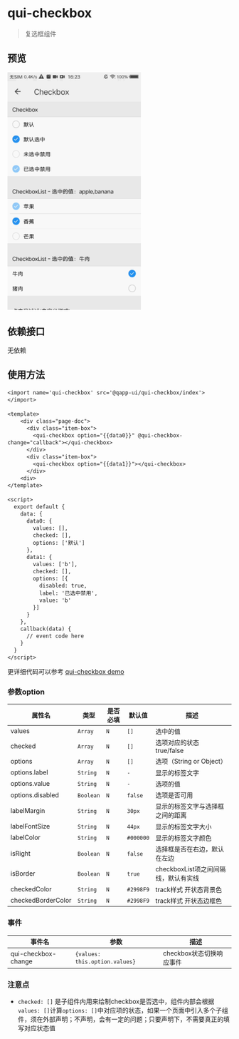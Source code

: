 # qui-checkbox

> 复选框组件

## 预览

<img src="./docs/assets/qui-checkbox.gif" width="300"/>

## 依赖接口

无依赖

## 使用方法
	
```ux
<import name='qui-checkbox' src='@qapp-ui/qui-checkbox/index'></import>

<template>
    <div class="page-doc">
      <div class="item-box">
        <qui-checkbox option="{{data0}}" @qui-checkbox-change="callback"></qui-checkbox>
      </div>
      <div class="item-box">
        <qui-checkbox option="{{data1}}"></qui-checkbox>
      </div>
    <div>
</template>

<script>
  export default {
    data: {
      data0: {
        values: [],
        checked: [],
        options: ['默认']
      },
      data1: {
        values: ['b'],
        checked: [],
        options: [{
          disabled: true,
          label: '已选中禁用',
          value: 'b'
        }]
      }
    },
    callback(data) {
      // event code here
    }
  }
</script>
```

更详细代码可以参考 [qui-checkbox demo]()

### 参数option

| 属性名 | 类型 | 是否必填 | 默认值 | 描述 |
|----------------|------------|--------|-----|-----|
| values | `Array` |`N`| `[]` | 选中的值 |
| checked | `Array` |`N`| `[]` | 选项对应的状态 true/false |
| options | `Array` |`N`| `[]` | 选项（String or Object） |
| options.label | `String` |`N`| `-` | 显示的标签文字 |
| options.value | `String` |`N`| `-` | 选项的值 |
| options.disabled | `Boolean` |`N`| `false` | 选项是否可用 |
| labelMargin | `String` |`N`| `30px` | 显示的标签文字与选择框之间的距离 |
| labelFontSize | `String` |`N`| `44px` | 显示的标签文字大小 |
| labelColor | `String` |`N`| `#000000` | 显示的标签文字颜色 |
| isRight | `Boolean` |`N`| `false` | 选择框是否在右边，默认在左边 |
| isBorder | `Boolean` |`N`| `true` | checkboxList项之间间隔线，默认有实线 |
| checkedColor | `String` |`N`| `#2998F9` | track样式 开状态背景色 |
| checkedBorderColor | `String` |`N`| `#2998F9` | track样式 开状态边框色 |

### 事件

| 事件名 | 参数 | 描述 | 
|-------|-----|-----|
| qui-checkbox-change | `{values: this.option.values}` | checkbox状态切换响应事件 |

### 注意点
- `checked: []` 是子组件内用来绘制checkbox是否选中，组件内部会根据`values: []`计算`options: []`中对应项的状态，如果一个页面中引入多个子组件，须在外部声明；不声明，会有一定的问题；只要声明下，不需要真正的填写对应状态值
